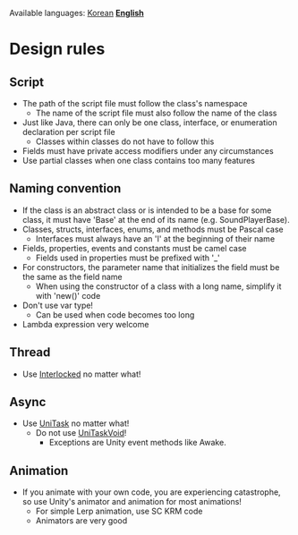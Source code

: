 Available languages: [Korean](DESIGN-RULES.md) [**English**](DESIGN-RULES-EN.md)

# Design rules
## Script
* The path of the script file must follow the class's namespace
  * The name of the script file must also follow the name of the class
* Just like Java, there can only be one class, interface, or enumeration declaration per script file
  * Classes within classes do not have to follow this
* Fields must have private access modifiers under any circumstances
* Use partial classes when one class contains too many features

## Naming convention
* If the class is an abstract class or is intended to be a base for some class, it must have 'Base' at the end of its name (e.g. SoundPlayerBase).
* Classes, structs, interfaces, enums, and methods must be Pascal case
  * Interfaces must always have an 'I' at the beginning of their name
* Fields, properties, events and constants must be camel case
  * Fields used in properties must be prefixed with '\_'
* For constructors, the parameter name that initializes the field must be the same as the field name
  * When using the constructor of a class with a long name, simplify it with 'new()' code
* Don't use var type!
  * Can be used when code becomes too long
* Lambda expression very welcome

## Thread
* Use [Interlocked](https://docs.microsoft.com/ko-kr/dotnet/api/system.threading.interlocked) no matter what!

## Async
* Use [UniTask](https://github.com/Cysharp/UniTask) no matter what!
  * Do not use [UniTaskVoid](https://github.com/Cysharp/UniTask/blob/master/src/UniTask/Assets/Plugins/UniTask/Runtime/UniTaskVoid.cs)!
    * Exceptions are Unity event methods like Awake.

## Animation
* If you animate with your own code, you are experiencing catastrophe, so use Unity's animator and animation for most animations!
  * For simple Lerp animation, use SC KRM code
  * Animators are very good
